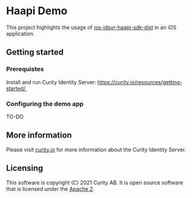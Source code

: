 # Haapi Demo

This project highlights the usage of [ios-idsvr-haapi-sdk-dist](https://github.com/curityio/ios-idsvr-haapi-sdk-dist) in an iOS application.

## Getting started

### Prerequistes

Install and run Curity Identity Server: https://curity.io/resources/getting-started/ 

### Configuring the demo app 

TO-DO

## More information

Please visit [curity.io](https://curity.io/) for more information about the Curity Identity Server.

## Licensing

This software is copyright (C) 2021 Curity AB. It is open source software that is licensed under the [Apache 2](https://github.com/curityio/react-assisted-token-website/blob/master/LICENSE).